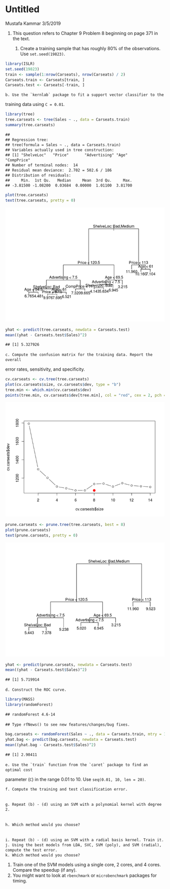 Untitled
================
Mustafa Kammar
3/5/2019

1.  This question refers to Chapter 9 Problem 8 beginning on page 371 in the text.

    1.  Create a training sample that has roughly 80% of the observations. Use `set.seed(19823)`.

``` r
library(ISLR)
set.seed(19823)
train <- sample(1:nrow(Carseats), nrow(Carseats) / 2)
Carseats.train <- Carseats[train, ]
Carseats.test <- Carseats[-train, ]
```

    b. Use the `kernlab` package to fit a support vector classifier to the 

training data using `C = 0.01`.

``` r
library(tree)
tree.carseats <- tree(Sales ~ ., data = Carseats.train)
summary(tree.carseats)
```

    ## 
    ## Regression tree:
    ## tree(formula = Sales ~ ., data = Carseats.train)
    ## Variables actually used in tree construction:
    ## [1] "ShelveLoc"   "Price"       "Advertising" "Age"         "CompPrice"  
    ## Number of terminal nodes:  14 
    ## Residual mean deviance:  2.702 = 502.6 / 186 
    ## Distribution of residuals:
    ##     Min.  1st Qu.   Median     Mean  3rd Qu.     Max. 
    ## -3.81500 -1.08200  0.03684  0.00000  1.01100  3.81700

``` r
plot(tree.carseats)
text(tree.carseats, pretty = 0)
```

![](svm-lab_files/figure-markdown_github/unnamed-chunk-2-1.png)

``` r
yhat <- predict(tree.carseats, newdata = Carseats.test)
mean((yhat - Carseats.test$Sales)^2)
```

    ## [1] 5.327926

    c. Compute the confusion matrix for the training data. Report the overall 

error rates, sensitivity, and specificity.

``` r
cv.carseats <- cv.tree(tree.carseats)
plot(cv.carseats$size, cv.carseats$dev, type = "b")
tree.min <- which.min(cv.carseats$dev)
points(tree.min, cv.carseats$dev[tree.min], col = "red", cex = 2, pch = 20)
```

![](svm-lab_files/figure-markdown_github/unnamed-chunk-3-1.png)

``` r
prune.carseats <- prune.tree(tree.carseats, best = 8)
plot(prune.carseats)
text(prune.carseats, pretty = 0)
```

![](svm-lab_files/figure-markdown_github/unnamed-chunk-3-2.png)

``` r
yhat <- predict(prune.carseats, newdata = Carseats.test)
mean((yhat - Carseats.test$Sales)^2)
```

    ## [1] 5.719914

    d. Construct the ROC curve. 

``` r
library(MASS)
library(randomForest)
```

    ## randomForest 4.6-14

    ## Type rfNews() to see new features/changes/bug fixes.

``` r
bag.carseats <- randomForest(Sales ~ ., data = Carseats.train, mtry = 10, ntree = 500, importance = TRUE)
yhat.bag <- predict(bag.carseats, newdata = Carseats.test)
mean((yhat.bag - Carseats.test$Sales)^2)
```

    ## [1] 2.90411

    e. Use the `train` function from the `caret` package to find an optimal cost

parameter (`C`) in the range 0.01 to 10. Use `seq(0.01, 10, len = 20)`.

    f. Compute the training and test classification error.


    g. Repeat (b) - (d) using an SVM with a polynomial kernel with degree 2. 


    h. Which method would you choose?


    i. Repeat (b) - (d) using an SVM with a radial basis kernel. Train it. 
    j. Using the best models from LDA, SVC, SVM (poly), and SVM (radial), 
    compute the test error. 
    k. Which method would you choose?

1.  Train one of the SVM models using a single core, 2 cores, and 4 cores. Compare the speedup (if any).
2.  You might want to look at `rbenchmark` or `microbenchmark` packages for timing.
